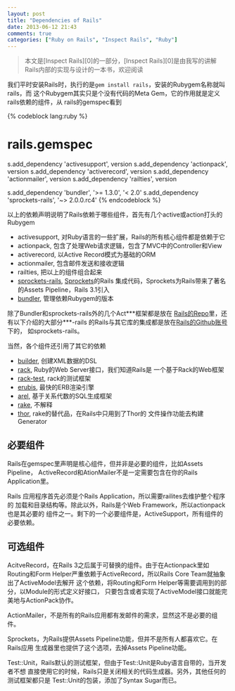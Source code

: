 ```yaml
---
layout: post
title: "Dependencies of Rails"
date: 2013-06-12 21:43
comments: true
categories: ["Ruby on Rails", "Inspect Rails", "Ruby"]
---
```


> 本文是[Inspect Rails][0]的一部分，[Inspect Rails][0]是由我写的讲解Rails内部的实现与设计的一本书，欢迎阅读

我们平时安装Rails时，执行的是`gem install rails`，安装的Rubygem名称就叫rails，而
这个Rubygem其实只是个没有代码的Meta Gem，它的作用就是定义rails依赖的组件，从
rails的gemspec看到

{% codeblock lang:ruby %}
# rails.gemspec
s.add_dependency 'activesupport', version
s.add_dependency 'actionpack',    version
s.add_dependency 'activerecord',  version
s.add_dependency 'actionmailer',  version
s.add_dependency 'railties',      version

s.add_dependency 'bundler',         '>= 1.3.0', '< 2.0'
s.add_dependency 'sprockets-rails', '~> 2.0.0.rc4'
{% endcodeblock %}

以上的依赖声明说明了Rails依赖于哪些组件，首先有几个active或action打头的Rubygem

- activesupport, 对Ruby语言的一些扩展，Rails的所有核心组件都是依赖于它
- actionpack, 包含了处理Web请求逻辑，包含了MVC中的Controller和View
- activerecord, 以Active Record模式为基础的ORM
- actionmailer, 包含邮件发送和接收逻辑
- railties, 把以上的组件组合起来
- [sprockets-rails](https://github.com/rails/sprockets-rails), [Sprockets](https://github.com/sstephenson/sprockets)的Rails
  集成代码，Sprockets为Rails带来了著名的Assets Pipeline，Rails 3.1引入
- [bundler](https://github.com/carlhuda/bundler), 管理依赖Rubygem的版本

除了Bundler和sprockets-rails外的几个Act\*\*\*框架都是放在
[Rails的Repo](https://github.com/rails/rails)里，还有以下介绍的大部分***-rails
的Rails与其它库的集成都是放在[Rails的Github账号](https://github.com/rails)下的，
如sprockets-rails。

当然，各个组件还引用了其它的依赖

- [builder](https://github.com/jimweirich/builder), 创建XML数据的DSL
- [rack](https://github.com/rack/rack), Ruby的Web Server接口，我们知道Rails是
  一个基于Rack的Web框架
- [rack-test](https://github.com/brynary/rack-test), rack的测试框架
- [erubis](https://github.com/kwatch/erubis), 最快的ERB渲染引擎
- [arel](https://github.com/rails/arel), 基于关系代数的SQL生成框架
- [rake](https://github.com/jimweirich/rake), 不解释
- [thor](https://github.com/wycats/thor), rake的替代品，在Rails中只用到了Thor的
  文件操作功能去构建Generator

<a name='req-deps' href='#req-deps'></a>
## 必要组件

Rails在gemspec里声明是核心组件，但并非是必要的组件，比如Assets Pipeline，
ActiveRecord和AtionMailer不是一定需要包含在你的Rails Application里。

Rails 应用程序首先必须是个Rails Application，所以需要railites去维护整个程序的
加载和目录结构等。除此以外，Rails是个Web Framework，所以actionpack也是其必要的
组件之一。剩下的一个必要组件是，ActiveSupport，所有组件的必要依赖。

<a name='opt-deps' href='#opt-deps'></a>
## 可选组件

AcitveRecord，在Rails 3之后属于可替换的组件。由于在Actionpack里如Routing和Form
Helper严重依赖于ActiveRecord，所以Rails Core Team就抽象出了ActiveModel去解开
这个依赖，将Routing和Form Helper等需要调用到的部分，以Module的形式定义好接口，
只要包含或者实现了ActiveModel接口就能完美地与ActionPack协作。

ActionMailer，不是所有的Rails应用都有发邮件的需求，显然这不是必要的组件。

Sprockets，为Rails提供Assets Pipeline功能，但并不是所有人都喜欢它。在Rails应用
生成器里也提供了这个选项，去掉Assets Pipeline功能。

Test::Unit，Rails默认的测试框架，但由于Test::Unit是Ruby语言自带的，当开发者不想
直接使用它的时候，Rails只是关闭相关的代码生成器。另外，其他任何的测试框架都只是
Test::Unit的包装，添加了Syntax Sugar而已。
